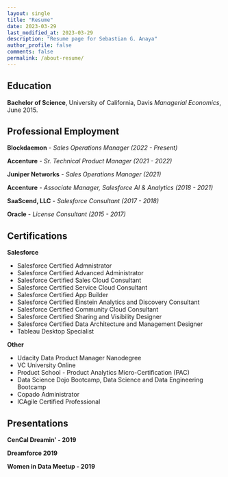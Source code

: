 ```yaml
---
layout: single
title: "Resume"
date: 2023-03-29
last_modified_at: 2023-03-29
description: "Resume page for Sebastian G. Anaya"
author_profile: false
comments: false
permalink: /about-resume/
---
```


Education
---

**Bachelor of Science**, University of California, Davis *Managerial Economics*, June 2015.

Professional Employment
---
**Blockdaemon** - *Sales Operations Manager (2022 - Present)*

**Accenture** - *Sr. Technical Product Manager (2021 - 2022)*

**Juniper Networks** - *Sales Operations Manager (2021)*

**Accenture** - *Associate Manager, Salesforce AI & Analytics (2018 - 2021)* 

**SaaScend, LLC** - *Salesforce Consultant (2017 - 2018)*

**Oracle** - *License Consultant (2015 - 2017)*

Certifications
---

**Salesforce**

*   Salesforce Certified Admnistrator
*   Salesforce Certified Advanced Administrator
*   Salesforce Certified Sales Cloud Consultant
*   Salesforce Certified Service Cloud Consultant
*   Salesforce Certified App Builder
*   Salesforce Certified Einstein Analytics and Discovery Consultant
*   Salesforce Certified Community Cloud Consultant
*   Salesforce Certified Sharing and Visibility Designer
*   Salesforce Certified Data Architecture and Management Designer
*   Tableau Desktop Specialist

**Other**
*   Udacity Data Product Manager Nanodegree
*   VC University Online
*   Product School - Product Analytics Micro-Certification (PAC)
*   Data Science Dojo Bootcamp, Data Science and Data Engineering Bootcamp
*   Copado Administrator
*   ICAgile Certified Professional

Presentations
---

**CenCal Dreamin' - 2019**

**Dreamforce 2019**

**Women in Data Meetup - 2019**
